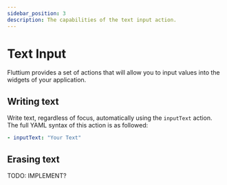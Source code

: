 ```yaml
---
sidebar_position: 3
description: The capabilities of the text input action.
---
```


# Text Input

Fluttium provides a set of actions that will allow you to input values into the widgets of your 
application.

## Writing text

Write text, regardless of focus, automatically using the `inputText` action. The full YAML syntax 
of this action is as followed:

```yaml
- inputText: "Your Text"
```

## Erasing text

TODO: IMPLEMENT?